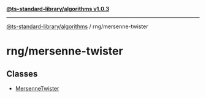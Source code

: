[**@ts-standard-library/algorithms v1.0.3**](../../README.md)

***

[@ts-standard-library/algorithms](../../modules.md) / rng/mersenne-twister

# rng/mersenne-twister

## Classes

- [MersenneTwister](classes/MersenneTwister.md)
